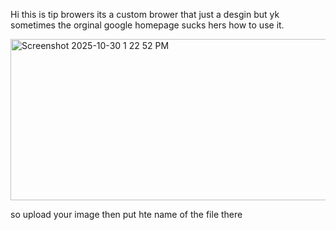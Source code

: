 Hi this is tip browers its a custom brower that just a desgin but yk sometimes the orginal google homepage sucks hers how to use it.




<img width="609" height="258" alt="Screenshot 2025-10-30 1 22 52 PM" src="https://github.com/user-attachments/assets/aa111ee0-5fd1-4ef1-9172-e6e7e7ffe2da" />


so upload your image then put hte name of the file there 
